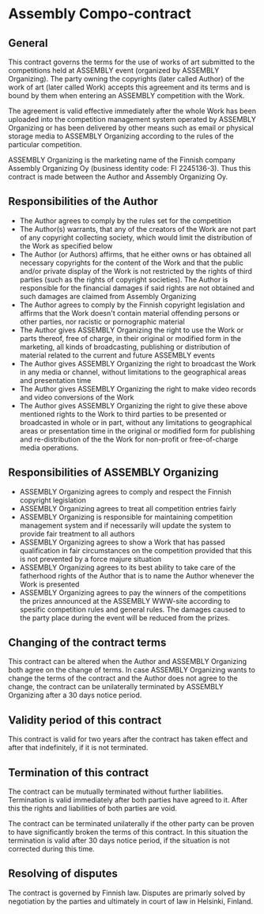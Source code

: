 # Assembly Compo-contract

## General
This contract governs the terms for the use of works of art submitted to the competitions held at ASSEMBLY event (organized by ASSEMBLY Organizing). The party owning the copyrights (later called Author) of the work of art (later called Work) accepts this agreement and its terms and is bound by them when entering an ASSEMBLY competition with the Work.


The agreement is valid effective immediately after the whole Work has been uploaded into the competition management system operated by ASSEMBLY Organizing or has been delivered by other means such as email or physical storage media to ASSEMBLY Organizing according to the rules of the particular competition.


ASSEMBLY Organizing is the marketing name of the Finnish company Assembly Organizing Oy (business identity code: FI 2245136-3). Thus this contract is made between the Author and Assembly Organizing Oy.

## Responsibilities of the Author
* The Author agrees to comply by the rules set for the competition
* The Author(s) warrants, that any of the creators of the Work are not part of any copyright collecting society, which would limit the distribution of the Work as specified below 
* The Author (or Authors) affirms, that he either owns or has obtained all necessary copyrights for the content of the Work and that the public and/or private display of the Work is not restricted by the rights of third parties (such as the rights of copyright societies). The Author is responsible for the financial damages if said rights are not obtained and such damages are claimed from Assembly Organizing
* The Author agrees to comply by the Finnish copyright legislation and affirms that the Work doesn't contain material offending persons or other parties, nor racistic or pornographic material
* The Author gives ASSEMBLY Organizing the right to use the Work or parts thereof, free of charge, in their original or modified form in the marketing, all kinds of broadcasting, publishing or distribution of material related to the current and future ASSEMBLY events
* The Author gives ASSEMBLY Organizing the right to broadcast the Work in any media or channel, without limitations to the geographical areas and presentation time
* The Author gives ASSEMBLY Organizing the right to make video records and video conversions of the Work
* The Author gives ASSEMBLY Organizing the right to give these above mentioned rights to the Work to third parties to be presented or broadcasted in whole or in part, without any limitations to geographical areas or presentation time in the original or modified form for publishing and re-distribution of the the Work for non-profit or free-of-charge media operations. 

## Responsibilities of ASSEMBLY Organizing
* ASSEMBLY Organizing agrees to comply and respect the Finnish copyright legislation
* ASSEMBLY Organizing agrees to treat all competition entries fairly
* ASSEMBLY Organizing is responsible for maintaining competition management system and if necessarily will update the system to provide fair treatment to all authors
* ASSEMBLY Organizing agrees to show a Work that has passed qualification in fair circumstances on the competition provided that this is not prevented by a force majure situation
* ASSEMBLY Organizing agrees to its best ability to take care of the fatherhood rights of the Author that is to name the Author whenever the Work is presented
* ASSEMBLY Organizing agrees to pay the winners of the competitions the prizes announced at the ASSEMBLY WWW-site according to spesific competition rules and general rules. The damages caused to the party place during the event will be reduced from the prizes.

## Changing of the contract terms
This contract can be altered when the Author and ASSEMBLY Organizing both agree on the change of terms. In case ASSEMBLY Organizing wants to change the terms of the contract and the Author does not agree to the change, the contract can be unilaterally terminated by ASSEMBLY Organizing after a 30 days notice period.

## Validity period of this contract
This contract is valid for two years after the contract has taken effect and after that indefinitely, if it is not terminated.

## Termination of this contract
The contract can be mutually terminated without further liabilities. Termination is valid immediately after both parties have agreed to it. After this the rights and liabilities of both parties are void.

The contract can be terminated unilaterally if the other party can be proven to have significantly broken the terms of this contract. In this situation the termination is valid after 30 days notice period, if the situation is not corrected during this time.

## Resolving of disputes
The contract is governed by Finnish law. Disputes are primarly solved by negotiation by the parties and ultimately in court of law in Helsinki, Finland.
